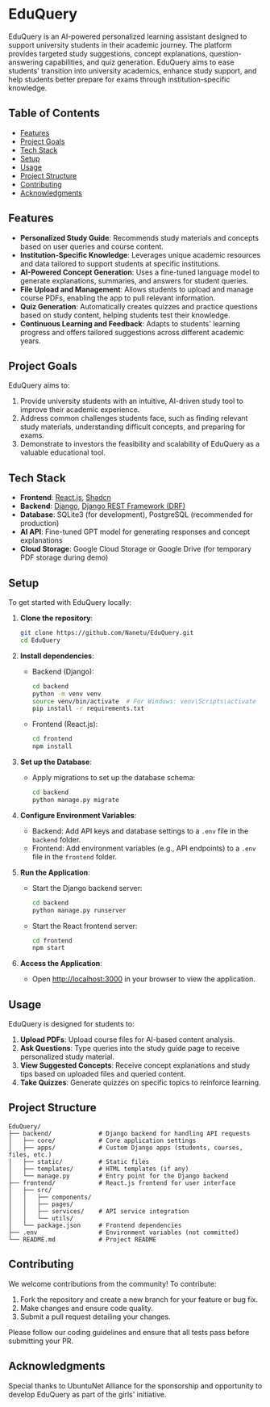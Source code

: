 # EduQuery

EduQuery is an AI-powered personalized learning assistant designed to support university students in their academic journey. The platform provides targeted study suggestions, concept explanations, question-answering capabilities, and quiz generation. EduQuery aims to ease students' transition into university academics, enhance study support, and help students better prepare for exams through institution-specific knowledge.

## Table of Contents
- [Features](#features)
- [Project Goals](#project-goals)
- [Tech Stack](#tech-stack)
- [Setup](#setup)
- [Usage](#usage)
- [Project Structure](#project-structure)
- [Contributing](#contributing)
- [Acknowledgments](#acknowledgments)

## Features
- **Personalized Study Guide**: Recommends study materials and concepts based on user queries and course content.
- **Institution-Specific Knowledge**: Leverages unique academic resources and data tailored to support students at specific institutions.
- **AI-Powered Concept Generation**: Uses a fine-tuned language model to generate explanations, summaries, and answers for student queries.
- **File Upload and Management**: Allows students to upload and manage course PDFs, enabling the app to pull relevant information.
- **Quiz Generation**: Automatically creates quizzes and practice questions based on study content, helping students test their knowledge.
- **Continuous Learning and Feedback**: Adapts to students' learning progress and offers tailored suggestions across different academic years.

## Project Goals
EduQuery aims to:
1. Provide university students with an intuitive, AI-driven study tool to improve their academic experience.
2. Address common challenges students face, such as finding relevant study materials, understanding difficult concepts, and preparing for exams.
3. Demonstrate to investors the feasibility and scalability of EduQuery as a valuable educational tool.

## Tech Stack
- **Frontend**: [React.js](https://react.dev/), [Shadcn](https://shadcn.dev/)
- **Backend**: [Django](https://www.djangoproject.com/), [Django REST Framework (DRF)](https://www.django-rest-framework.org/)
- **Database**: SQLite3 (for development), PostgreSQL (recommended for production)
- **AI API**: Fine-tuned GPT model for generating responses and concept explanations
- **Cloud Storage**: Google Cloud Storage or Google Drive (for temporary PDF storage during demo)

## Setup
To get started with EduQuery locally:

1. **Clone the repository**:
   ```bash
   git clone https://github.com/Nanetu/EduQuery.git
   cd EduQuery
   ```

2. **Install dependencies**:
   - Backend (Django):
     ```bash
     cd backend
     python -m venv venv
     source venv/bin/activate  # For Windows: venv\Scripts\activate
     pip install -r requirements.txt
     ```
   - Frontend (React.js):
     ```bash
     cd frontend
     npm install
     ```

3. **Set up the Database**:
   - Apply migrations to set up the database schema:
     ```bash
     cd backend
     python manage.py migrate
     ```

4. **Configure Environment Variables**:
   - Backend: Add API keys and database settings to a `.env` file in the `backend` folder.
   - Frontend: Add environment variables (e.g., API endpoints) to a `.env` file in the `frontend` folder.

5. **Run the Application**:
   - Start the Django backend server:
     ```bash
     cd backend
     python manage.py runserver
     ```
   - Start the React frontend server:
     ```bash
     cd frontend
     npm start
     ```

6. **Access the Application**:
   - Open [http://localhost:3000](http://localhost:3000) in your browser to view the application.

## Usage
EduQuery is designed for students to:
1. **Upload PDFs**: Upload course files for AI-based content analysis.
2. **Ask Questions**: Type queries into the study guide page to receive personalized study material.
3. **View Suggested Concepts**: Receive concept explanations and study tips based on uploaded files and queried content.
4. **Take Quizzes**: Generate quizzes on specific topics to reinforce learning.

## Project Structure
```
EduQuery/
├── backend/             # Django backend for handling API requests
│   ├── core/            # Core application settings
│   ├── apps/            # Custom Django apps (students, courses, files, etc.)
│   ├── static/          # Static files
│   ├── templates/       # HTML templates (if any)
│   └── manage.py        # Entry point for the Django backend
├── frontend/            # React.js frontend for user interface
│   ├── src/
│   │   ├── components/
│   │   ├── pages/
│   │   ├── services/    # API service integration
│   │   └── utils/
│   └── package.json     # Frontend dependencies
├── .env                 # Environment variables (not committed)
└── README.md            # Project README
```

## Contributing
We welcome contributions from the community! To contribute:
1. Fork the repository and create a new branch for your feature or bug fix.
2. Make changes and ensure code quality.
3. Submit a pull request detailing your changes.

Please follow our coding guidelines and ensure that all tests pass before submitting your PR.

## Acknowledgments
Special thanks to UbuntuNet Alliance for the sponsorship and opportunity to develop EduQuery as part of the girls' initiative. 
